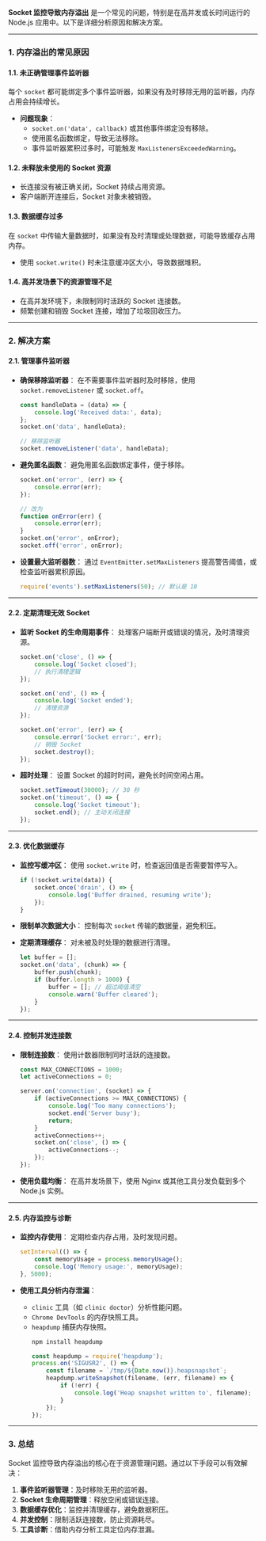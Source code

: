 **Socket 监控导致内存溢出** 是一个常见的问题，特别是在高并发或长时间运行的 Node.js 应用中。以下是详细分析原因和解决方案。

---

### **1. 内存溢出的常见原因**

#### **1.1. 未正确管理事件监听器**
每个 `socket` 都可能绑定多个事件监听器，如果没有及时移除无用的监听器，内存占用会持续增长。

- **问题现象**：
  - `socket.on('data', callback)` 或其他事件绑定没有移除。
  - 使用匿名函数绑定，导致无法移除。
  - 事件监听器累积过多时，可能触发 `MaxListenersExceededWarning`。

#### **1.2. 未释放未使用的 Socket 资源**
- 长连接没有被正确关闭，Socket 持续占用资源。
- 客户端断开连接后，Socket 对象未被销毁。

#### **1.3. 数据缓存过多**
在 `socket` 中传输大量数据时，如果没有及时清理或处理数据，可能导致缓存占用内存。

- 使用 `socket.write()` 时未注意缓冲区大小，导致数据堆积。

#### **1.4. 高并发场景下的资源管理不足**
- 在高并发环境下，未限制同时活跃的 Socket 连接数。
- 频繁创建和销毁 Socket 连接，增加了垃圾回收压力。

---

### **2. 解决方案**

#### **2.1. 管理事件监听器**
- **确保移除监听器**：
  在不需要事件监听器时及时移除，使用 `socket.removeListener` 或 `socket.off`。
  ```javascript
  const handleData = (data) => {
      console.log('Received data:', data);
  };
  socket.on('data', handleData);

  // 移除监听器
  socket.removeListener('data', handleData);
  ```

- **避免匿名函数**：
  避免用匿名函数绑定事件，便于移除。
  ```javascript
  socket.on('error', (err) => {
      console.error(err);
  });

  // 改为
  function onError(err) {
      console.error(err);
  }
  socket.on('error', onError);
  socket.off('error', onError);
  ```

- **设置最大监听器数**：
  通过 `EventEmitter.setMaxListeners` 提高警告阈值，或检查监听器累积原因。
  ```javascript
  require('events').setMaxListeners(50); // 默认是 10
  ```

---

#### **2.2. 定期清理无效 Socket**
- **监听 Socket 的生命周期事件**：
  处理客户端断开或错误的情况，及时清理资源。
  ```javascript
  socket.on('close', () => {
      console.log('Socket closed');
      // 执行清理逻辑
  });

  socket.on('end', () => {
      console.log('Socket ended');
      // 清理资源
  });

  socket.on('error', (err) => {
      console.error('Socket error:', err);
      // 销毁 Socket
      socket.destroy();
  });
  ```

- **超时处理**：
  设置 Socket 的超时时间，避免长时间空闲占用。
  ```javascript
  socket.setTimeout(30000); // 30 秒
  socket.on('timeout', () => {
      console.log('Socket timeout');
      socket.end(); // 主动关闭连接
  });
  ```

---

#### **2.3. 优化数据缓存**
- **监控写缓冲区**：
  使用 `socket.write` 时，检查返回值是否需要暂停写入。
  ```javascript
  if (!socket.write(data)) {
      socket.once('drain', () => {
          console.log('Buffer drained, resuming write');
      });
  }
  ```

- **限制单次数据大小**：
  控制每次 `socket` 传输的数据量，避免积压。

- **定期清理缓存**：
  对未被及时处理的数据进行清理。
  ```javascript
  let buffer = [];
  socket.on('data', (chunk) => {
      buffer.push(chunk);
      if (buffer.length > 1000) {
          buffer = []; // 超过阈值清空
          console.warn('Buffer cleared');
      }
  });
  ```

---

#### **2.4. 控制并发连接数**
- **限制连接数**：
  使用计数器限制同时活跃的连接数。
  ```javascript
  const MAX_CONNECTIONS = 1000;
  let activeConnections = 0;

  server.on('connection', (socket) => {
      if (activeConnections >= MAX_CONNECTIONS) {
          console.log('Too many connections');
          socket.end('Server busy');
          return;
      }
      activeConnections++;
      socket.on('close', () => {
          activeConnections--;
      });
  });
  ```

- **使用负载均衡**：
  在高并发场景下，使用 Nginx 或其他工具分发负载到多个 Node.js 实例。

---

#### **2.5. 内存监控与诊断**
- **监控内存使用**：
  定期检查内存占用，及时发现问题。
  ```javascript
  setInterval(() => {
      const memoryUsage = process.memoryUsage();
      console.log('Memory usage:', memoryUsage);
  }, 5000);
  ```

- **使用工具分析内存泄漏**：
  - `clinic` 工具（如 `clinic doctor`）分析性能问题。
  - `Chrome DevTools` 的内存快照工具。
  - `heapdump` 捕获内存快照。
    ```bash
    npm install heapdump
    ```
    ```javascript
    const heapdump = require('heapdump');
    process.on('SIGUSR2', () => {
        const filename = `/tmp/${Date.now()}.heapsnapshot`;
        heapdump.writeSnapshot(filename, (err, filename) => {
            if (!err) {
                console.log('Heap snapshot written to', filename);
            }
        });
    });
    ```

---

### **3. 总结**
Socket 监控导致内存溢出的核心在于资源管理问题。通过以下手段可以有效解决：
1. **事件监听器管理**：及时移除无用的监听器。
2. **Socket 生命周期管理**：释放空闲或错误连接。
3. **数据缓存优化**：监控并清理缓存，避免数据积压。
4. **并发控制**：限制活跃连接数，防止资源耗尽。
5. **工具诊断**：借助内存分析工具定位内存泄漏。

